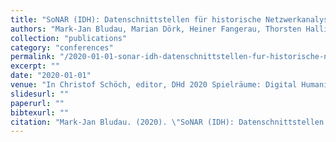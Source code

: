 ```yaml
---
title: "SoNAR (IDH): Datenschnittstellen für historische Netzwerkanalyse"
authors: "Mark-Jan Bludau, Marian Dörk, Heiner Fangerau, Thorsten Halling, Elena Leitner, Sina Menzel, Gerhard Müller, Vivien Petras, Georg Rehm, Clemens Neudecker, David Zellhöfer, and Julián Moreno Schneider"
collection: "publications"
category: "conferences"
permalink: "/2020-01-01-sonar-idh-datenschnittstellen-fur-historische-netzwerkanalyse"
excerpt: ""
date: "2020-01-01"
venue: "In Christof Schöch, editor, DHd 2020 Spielräume: Digital Humanities zwischen Modellierung und Interpretation. Konferenzabstracts, pages 360-362, Paderborn, Germany, 03 2020. 02-06 March 2020."
slidesurl: ""
paperurl: ""
bibtexurl: ""
citation: "Mark-Jan Bludau. (2020). \"SoNAR (IDH): Datenschnittstellen für historische Netzwerkanalyse.\" *In Christof Schöch, editor, DHd 2020 Spielräume: Digital Humanities zwischen Modellierung und Interpretation. Konferenzabstracts, pages 360-362, Paderborn, Germany, 03 2020. 02-06 March 2020.*."
---
```


